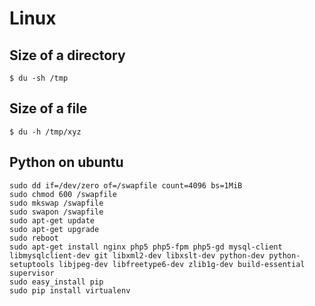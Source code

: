 # Linux
## Size of a directory
```
$ du -sh /tmp
```
## Size of a file
```
$ du -h /tmp/xyz
```
## Python on ubuntu
```
sudo dd if=/dev/zero of=/swapfile count=4096 bs=1MiB
sudo chmod 600 /swapfile
sudo mkswap /swapfile
sudo swapon /swapfile
sudo apt-get update
sudo apt-get upgrade
sudo reboot
sudo apt-get install nginx php5 php5-fpm php5-gd mysql-client libmysqlclient-dev git libxml2-dev libxslt-dev python-dev python-setuptools libjpeg-dev libfreetype6-dev zlib1g-dev build-essential supervisor
sudo easy_install pip
sudo pip install virtualenv
```

